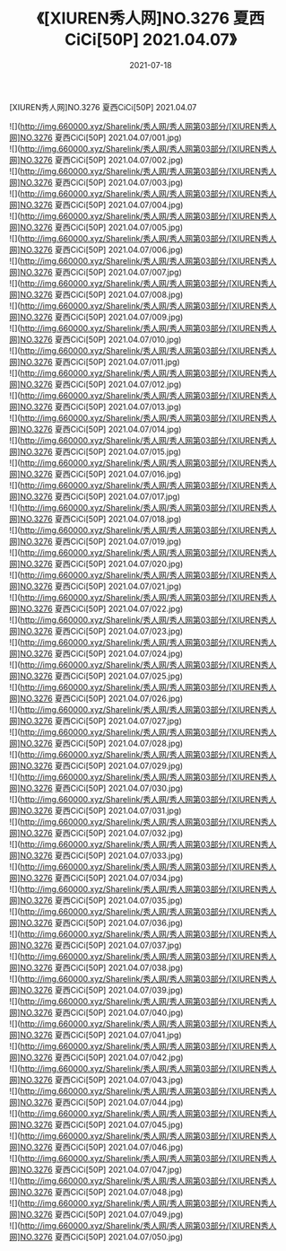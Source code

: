 ﻿---
layout: post
title:  《[XIUREN秀人网]NO.3276 夏西CiCi[50P] 2021.04.07》
date:   2021-07-18
img: http://img.660000.xyz/Sharelink/秀人网/秀人网第03部分/[XIUREN秀人网]NO.3276 夏西CiCi[50P] 2021.04.07/000.jpg
categories: [美女, 清纯, 唯美]
---

[XIUREN秀人网]NO.3276 夏西CiCi[50P] 2021.04.07

  ![](http://img.660000.xyz/Sharelink/秀人网/秀人网第03部分/[XIUREN秀人网]NO.3276 夏西CiCi[50P] 2021.04.07/001.jpg) <br> ![](http://img.660000.xyz/Sharelink/秀人网/秀人网第03部分/[XIUREN秀人网]NO.3276 夏西CiCi[50P] 2021.04.07/002.jpg) <br> ![](http://img.660000.xyz/Sharelink/秀人网/秀人网第03部分/[XIUREN秀人网]NO.3276 夏西CiCi[50P] 2021.04.07/003.jpg) <br> ![](http://img.660000.xyz/Sharelink/秀人网/秀人网第03部分/[XIUREN秀人网]NO.3276 夏西CiCi[50P] 2021.04.07/004.jpg) <br> ![](http://img.660000.xyz/Sharelink/秀人网/秀人网第03部分/[XIUREN秀人网]NO.3276 夏西CiCi[50P] 2021.04.07/005.jpg) <br> ![](http://img.660000.xyz/Sharelink/秀人网/秀人网第03部分/[XIUREN秀人网]NO.3276 夏西CiCi[50P] 2021.04.07/006.jpg) <br> ![](http://img.660000.xyz/Sharelink/秀人网/秀人网第03部分/[XIUREN秀人网]NO.3276 夏西CiCi[50P] 2021.04.07/007.jpg) <br> ![](http://img.660000.xyz/Sharelink/秀人网/秀人网第03部分/[XIUREN秀人网]NO.3276 夏西CiCi[50P] 2021.04.07/008.jpg) <br> ![](http://img.660000.xyz/Sharelink/秀人网/秀人网第03部分/[XIUREN秀人网]NO.3276 夏西CiCi[50P] 2021.04.07/009.jpg) <br> ![](http://img.660000.xyz/Sharelink/秀人网/秀人网第03部分/[XIUREN秀人网]NO.3276 夏西CiCi[50P] 2021.04.07/010.jpg) <br> ![](http://img.660000.xyz/Sharelink/秀人网/秀人网第03部分/[XIUREN秀人网]NO.3276 夏西CiCi[50P] 2021.04.07/011.jpg) <br> ![](http://img.660000.xyz/Sharelink/秀人网/秀人网第03部分/[XIUREN秀人网]NO.3276 夏西CiCi[50P] 2021.04.07/012.jpg) <br> ![](http://img.660000.xyz/Sharelink/秀人网/秀人网第03部分/[XIUREN秀人网]NO.3276 夏西CiCi[50P] 2021.04.07/013.jpg) <br> ![](http://img.660000.xyz/Sharelink/秀人网/秀人网第03部分/[XIUREN秀人网]NO.3276 夏西CiCi[50P] 2021.04.07/014.jpg) <br> ![](http://img.660000.xyz/Sharelink/秀人网/秀人网第03部分/[XIUREN秀人网]NO.3276 夏西CiCi[50P] 2021.04.07/015.jpg) <br> ![](http://img.660000.xyz/Sharelink/秀人网/秀人网第03部分/[XIUREN秀人网]NO.3276 夏西CiCi[50P] 2021.04.07/016.jpg) <br> ![](http://img.660000.xyz/Sharelink/秀人网/秀人网第03部分/[XIUREN秀人网]NO.3276 夏西CiCi[50P] 2021.04.07/017.jpg) <br> ![](http://img.660000.xyz/Sharelink/秀人网/秀人网第03部分/[XIUREN秀人网]NO.3276 夏西CiCi[50P] 2021.04.07/018.jpg) <br> ![](http://img.660000.xyz/Sharelink/秀人网/秀人网第03部分/[XIUREN秀人网]NO.3276 夏西CiCi[50P] 2021.04.07/019.jpg) <br> ![](http://img.660000.xyz/Sharelink/秀人网/秀人网第03部分/[XIUREN秀人网]NO.3276 夏西CiCi[50P] 2021.04.07/020.jpg) <br> ![](http://img.660000.xyz/Sharelink/秀人网/秀人网第03部分/[XIUREN秀人网]NO.3276 夏西CiCi[50P] 2021.04.07/021.jpg) <br> ![](http://img.660000.xyz/Sharelink/秀人网/秀人网第03部分/[XIUREN秀人网]NO.3276 夏西CiCi[50P] 2021.04.07/022.jpg) <br> ![](http://img.660000.xyz/Sharelink/秀人网/秀人网第03部分/[XIUREN秀人网]NO.3276 夏西CiCi[50P] 2021.04.07/023.jpg) <br> ![](http://img.660000.xyz/Sharelink/秀人网/秀人网第03部分/[XIUREN秀人网]NO.3276 夏西CiCi[50P] 2021.04.07/024.jpg) <br> ![](http://img.660000.xyz/Sharelink/秀人网/秀人网第03部分/[XIUREN秀人网]NO.3276 夏西CiCi[50P] 2021.04.07/025.jpg) <br> ![](http://img.660000.xyz/Sharelink/秀人网/秀人网第03部分/[XIUREN秀人网]NO.3276 夏西CiCi[50P] 2021.04.07/026.jpg) <br> ![](http://img.660000.xyz/Sharelink/秀人网/秀人网第03部分/[XIUREN秀人网]NO.3276 夏西CiCi[50P] 2021.04.07/027.jpg) <br> ![](http://img.660000.xyz/Sharelink/秀人网/秀人网第03部分/[XIUREN秀人网]NO.3276 夏西CiCi[50P] 2021.04.07/028.jpg) <br> ![](http://img.660000.xyz/Sharelink/秀人网/秀人网第03部分/[XIUREN秀人网]NO.3276 夏西CiCi[50P] 2021.04.07/029.jpg) <br> ![](http://img.660000.xyz/Sharelink/秀人网/秀人网第03部分/[XIUREN秀人网]NO.3276 夏西CiCi[50P] 2021.04.07/030.jpg) <br> ![](http://img.660000.xyz/Sharelink/秀人网/秀人网第03部分/[XIUREN秀人网]NO.3276 夏西CiCi[50P] 2021.04.07/031.jpg) <br> ![](http://img.660000.xyz/Sharelink/秀人网/秀人网第03部分/[XIUREN秀人网]NO.3276 夏西CiCi[50P] 2021.04.07/032.jpg) <br> ![](http://img.660000.xyz/Sharelink/秀人网/秀人网第03部分/[XIUREN秀人网]NO.3276 夏西CiCi[50P] 2021.04.07/033.jpg) <br> ![](http://img.660000.xyz/Sharelink/秀人网/秀人网第03部分/[XIUREN秀人网]NO.3276 夏西CiCi[50P] 2021.04.07/034.jpg) <br> ![](http://img.660000.xyz/Sharelink/秀人网/秀人网第03部分/[XIUREN秀人网]NO.3276 夏西CiCi[50P] 2021.04.07/035.jpg) <br> ![](http://img.660000.xyz/Sharelink/秀人网/秀人网第03部分/[XIUREN秀人网]NO.3276 夏西CiCi[50P] 2021.04.07/036.jpg) <br> ![](http://img.660000.xyz/Sharelink/秀人网/秀人网第03部分/[XIUREN秀人网]NO.3276 夏西CiCi[50P] 2021.04.07/037.jpg) <br> ![](http://img.660000.xyz/Sharelink/秀人网/秀人网第03部分/[XIUREN秀人网]NO.3276 夏西CiCi[50P] 2021.04.07/038.jpg) <br> ![](http://img.660000.xyz/Sharelink/秀人网/秀人网第03部分/[XIUREN秀人网]NO.3276 夏西CiCi[50P] 2021.04.07/039.jpg) <br> ![](http://img.660000.xyz/Sharelink/秀人网/秀人网第03部分/[XIUREN秀人网]NO.3276 夏西CiCi[50P] 2021.04.07/040.jpg) <br> ![](http://img.660000.xyz/Sharelink/秀人网/秀人网第03部分/[XIUREN秀人网]NO.3276 夏西CiCi[50P] 2021.04.07/041.jpg) <br> ![](http://img.660000.xyz/Sharelink/秀人网/秀人网第03部分/[XIUREN秀人网]NO.3276 夏西CiCi[50P] 2021.04.07/042.jpg) <br> ![](http://img.660000.xyz/Sharelink/秀人网/秀人网第03部分/[XIUREN秀人网]NO.3276 夏西CiCi[50P] 2021.04.07/043.jpg) <br> ![](http://img.660000.xyz/Sharelink/秀人网/秀人网第03部分/[XIUREN秀人网]NO.3276 夏西CiCi[50P] 2021.04.07/044.jpg) <br> ![](http://img.660000.xyz/Sharelink/秀人网/秀人网第03部分/[XIUREN秀人网]NO.3276 夏西CiCi[50P] 2021.04.07/045.jpg) <br> ![](http://img.660000.xyz/Sharelink/秀人网/秀人网第03部分/[XIUREN秀人网]NO.3276 夏西CiCi[50P] 2021.04.07/046.jpg) <br> ![](http://img.660000.xyz/Sharelink/秀人网/秀人网第03部分/[XIUREN秀人网]NO.3276 夏西CiCi[50P] 2021.04.07/047.jpg) <br> ![](http://img.660000.xyz/Sharelink/秀人网/秀人网第03部分/[XIUREN秀人网]NO.3276 夏西CiCi[50P] 2021.04.07/048.jpg) <br> ![](http://img.660000.xyz/Sharelink/秀人网/秀人网第03部分/[XIUREN秀人网]NO.3276 夏西CiCi[50P] 2021.04.07/049.jpg) <br> ![](http://img.660000.xyz/Sharelink/秀人网/秀人网第03部分/[XIUREN秀人网]NO.3276 夏西CiCi[50P] 2021.04.07/050.jpg) <br>
